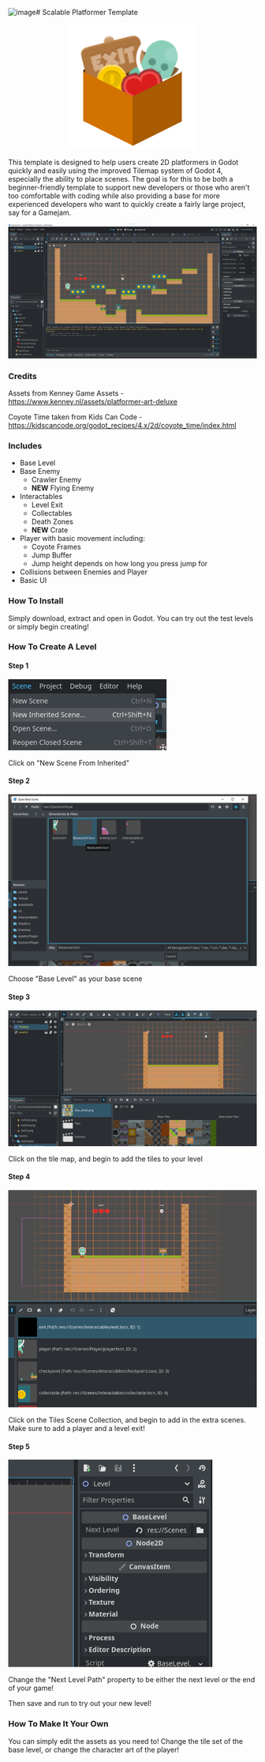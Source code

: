![image](https://github.com/GreenCloversGames/Scalable-Platformer-Template/assets/98714227/e4dc8108-c953-44c4-a6b1-5c44e459c0ec)# Scalable Platformer Template

<p align="center"><img src="Marketing/Logo.png"/></p>

This template is designed to help users create 2D platformers in Godot quickly and easily using the improved Tilemap system of Godot 4, 
especially the ability to place scenes. The goal is for this to be both a beginner-friendly template to support new developers or
those who aren't too comfortable with coding while also providing a base for more experienced developers who want to quickly create
a fairly large project, say for a Gamejam. 

<p align="center"><img src="Screenshots/SPT 1.png"/></p>

### Credits

Assets from Kenney Game Assets - <https://www.kenney.nl/assets/platformer-art-deluxe>

Coyote Time taken from Kids Can Code - <https://kidscancode.org/godot_recipes/4.x/2d/coyote_time/index.html>

### Includes

- Base Level
- Base Enemy
  - Crawler Enemy
  - **NEW** Flying Enemy
- Interactables
  - Level Exit
  - Collectables
  - Death Zones
  - **NEW** Crate
- Player with basic movement including:
  - Coyote Frames
  - Jump Buffer
  - Jump height depends on how long you press jump for
- Collisions between Enemies and Player
- Basic UI

### How To Install

Simply download, extract and open in Godot. You can try out the test levels or simply begin creating!

### How To Create A Level

#### Step 1

![](Screenshots/SPT_NEW_LEVEL_1.png "image title")

Click on "New Scene From Inherited"

#### Step 2

![](Screenshots/SPT_NEW_LEVEL_2.png "image title")

Choose "Base Level" as your base scene

#### Step 3

![](Screenshots/SPT_NEW_LEVEL_3.png "image title")

Click on the tile map, and begin to add the tiles to your level

#### Step 4

![](Screenshots/SPT_NEW_LEVEL_4.png "image title")

Click on the Tiles Scene Collection, and begin to add in the extra scenes. 
Make sure to add a player and a level exit!

#### Step 5

![](Screenshots/SPT_NEW_LEVEL_5.png "image title")

Change the "Next Level Path" property to be either the next level or the end of your game!

Then save and run to try out your new level!

### How To Make It Your Own

You can simply edit the assets as you need to! Change the tile set of the base level, or change the character art of the player!

